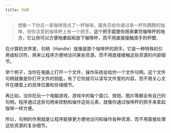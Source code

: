 ```yaml
---
title: 句柄
---
```


> 想象一下你去一家咖啡馆点了一杯咖啡。服务员给你递过来一杯热腾腾的咖啡，但你注意到咖啡杯上有一个把手。**这个把手就是你用来拿住咖啡杯的地方，它让你可以方便地拿起和放下咖啡杯，而不用直接接触烫手的杯壁**。

在计算机世界里，句柄（Handle）就像是那个咖啡杯的把手。它是一种特殊的引用或标识符，用来让程序方便地访问某些资源，而不用直接接触这些资源的内部细节。

举个例子，当你在电脑上打开一个文件，操作系统会给你一个文件句柄。这个文件句柄就像是你打开文件的钥匙，有了它你就可以读写文件里的内容，而不用关心文件在硬盘上的具体位置和存储细节。

再比如，当你在玩一个电脑游戏，游戏中的每个窗口、按钮、图片等都会有自己的句柄。程序通过这些句柄来控制和操作这些元素，就像你通过咖啡杯的把手来拿起咖啡一样方便。

所以，句柄的作用就是让程序能够更方便地访问和操作各种资源，而不用直接处理这些资源的复杂细节。
